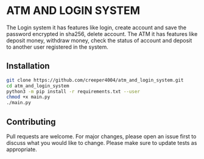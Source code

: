 # ATM AND LOGIN SYSTEM

The Login system it has features like login, create account and save the password encrypted in sha256, delete account.
The ATM it has features like deposit money, withdraw money, check the status of account and deposit to another user registered in the system.

## Installation

```bash
git clone https://github.com/creeper4004/atm_and_login_system.git
cd atm_and_login_system
python3 -m pip install -r requirements.txt --user
chmod +x main.py
./main.py
```

## Contributing

Pull requests are welcome. For major changes, please open an issue first to discuss what you would like to change.
Please make sure to update tests as appropriate.
